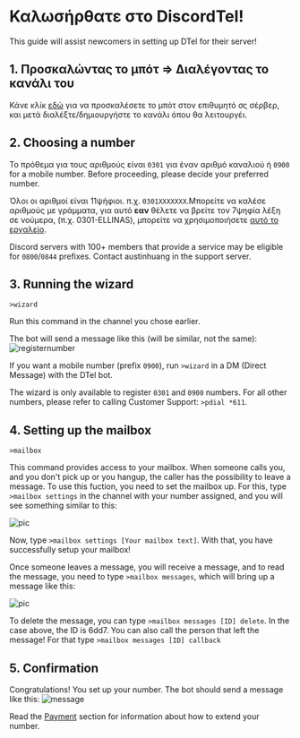 # Καλωσήρθατε στο DiscordTel!
This guide will assist newcomers in setting up DTel for their server!

## 1. Προσκαλώντας το μπότ => Διαλέγοντας το κανάλι του
Κάνε κλίκ [εδώ](https://discordapp.com/oauth2/authorize?client_id=224662505157427200&scope=bot&permissions=84997) για να προσκαλέσετε το μπότ στον επιθυμητό σς σέρβερ, και μετά διαλέξτε/δημιουργήστε το κανάλι όπου θα λειτουργέι.

## 2. Choosing a number
Το πρόθεμα για τους αριθμούς είναι `0301` για έναν αριθμό καναλιού ή `0900` for a mobile number. Before proceeding, please decide your preferred number.

Όλοι οι αριθμοί είναι 11ψήφιοι. π.χ. `0301XXXXXXX`.Μπορείτε να καλέσε αριθμούς με γράμματα, για αυτό **εαν** θέλετε να βρείτε τον 7ψηφία λέξη σε νούμερα, (π.χ. 0301-ELLINAS), μπορείτε να χρησιμοποιήσετε [αυτό το εργαλείο](http://word2number.com).

Discord servers with 100+ members that provide a service may be eligible for `0800`/`0844` prefixes. Contact austinhuang in the support server.

## 3. Running the wizard
`>wizard`

Run this command in the channel you chose earlier.

The bot will send a message like this (will be similar, not the same): 
![registernumber](http://i.imgur.com/zMKAkPr.png)

If you want a mobile number (prefix `0900`), run `>wizard` in a DM (Direct Message) with the DTel bot.

The wizard is only available to register `0301` and `0900` numbers. For all other numbers, please refer to calling Customer Support: `>pdial *611`.

## 4. Setting up the mailbox
`>mailbox`

This command provides access to your mailbox. When someone calls you, and you don't pick up or you hangup, the caller has the possibility to leave a message. To use this fuction, you need to set the mailbox up.
For this, type `>mailbox settings` in the channel with your number assigned, and you will see something similar to this:

![pic](http://i.imgur.com/mv3h3nX.png)

Now, type `>mailbox settings [Your mailbox text]`. With that, you have successfully setup your mailbox!

Once someone leaves a message, you will receive a message, and to read the message, you need to type `>mailbox messages`, which will bring up a message like this: 

![pic](http://i.imgur.com/nba617d.png)

To delete the message, you can type `>mailbox messages [ID] delete`. In the case above, the ID is 6dd7.
You can also call the person that left the message! For that type `>mailbox messages [ID] callback`

## 5. Confirmation
Congratulations! You set up your number.
The bot should send a message like this:
![message](http://i.imgur.com/vuOzp4d.png)

Read the [Payment](http://discordtel.readthedocs.io/en/latest/Payment/) section for information about how to extend your number.
